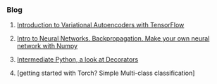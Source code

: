 ### Blog

1. [Introduction to Variational Autoencoders with TensorFlow](https://github.com/FullSimplify/Examples/blob/master/Introduction%20to%20Variational%20Autoencoders_1.ipynb)

2. [Intro to Neural Networks. Backpropagation. Make your own neural network with Numpy](https://github.com/FullSimplify/Examples/blob/master/net_numpy3.ipynb)

3. [Intermediate Python, a look at Decorators](https://github.com/FullSimplify/Examples/blob/master/Decorators.ipynb)

4. [getting started with Torch? Simple Multi-class classification]
